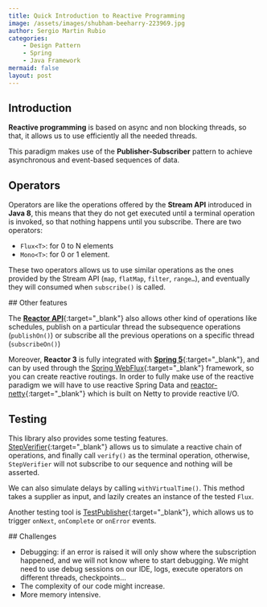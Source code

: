 ```yaml
---
title: Quick Introduction to Reactive Programming
image: /assets/images/shubham-beeharry-223969.jpg
author: Sergio Martin Rubio
categories:
    - Design Pattern
    - Spring
    - Java Framework
mermaid: false
layout: post
---
```


## Introduction

**Reactive programming** is based on async and non blocking threads, so that, it allows us to use efficiently all the needed threads.

This paradigm makes use of the **Publisher-Subscriber** pattern to achieve asynchronous and event-based sequences of data.

## Operators

Operators are like the operations offered by the **Stream API** introduced in **Java 8**, this means that they do not get executed until a terminal operation is invoked, so that nothing happens until you subscribe. There are two operators:

- `Flux<T>`: for 0 to N elements
- `Mono<T>`: for 0 or 1 element.

These two operators allows us to use similar operations as the ones provided by the Stream API (`map`, `flatMap`, `filter`, `range…`), and eventually they will consumed when `subscribe()` is called.

## Other features

The [**Reactor API**](https://projectreactor.io/){:target="_blank"} also allows other kind of operations like schedules, publish on a particular thread the subsequence operations (`publishOn()`) or subscribe all the previous operations on a specific thread (`subscribeOn()`)

Moreover, **Reactor 3** is fully integrated with [**Spring 5**](https://spring.io/blog/2017/09/28/spring-framework-5-0-goes-ga){:target="_blank"}, and can by used through the [Spring WebFlux](https://docs.spring.io/spring/docs/current/spring-framework-reference/web-reactive.html){:target="_blank"} framework, so you can create reactive routings. In order to fully make use of the reactive paradigm we will have to use reactive Spring Data and [reactor-netty](https://github.com/reactor/reactor-netty){:target="_blank"} which is built on Netty to provide reactive I/O.

## Testing

This library also provides some testing features. [StepVerifier](https://projectreactor.io/docs/test/release/api/reactor/test/StepVerifier.html){:target="_blank"} allows us to simulate a reactive chain of operations, and finally call `verify()` as the terminal operation, otherwise, `StepVerifier` will not subscribe to our sequence and nothing will be asserted.

We can also simulate delays by calling `withVirtualTime()`. This method takes a supplier as input, and lazily creates an instance of the tested `Flux`.

Another testing tool is [TestPublisher](https://projectreactor.io/docs/test/release/api/reactor/test/publisher/TestPublisher.html){:target="_blank"}, which allows us to trigger `onNext`, `onComplete` or `onError` events.

## Challenges

- Debugging: if an error is raised it will only show where the subscription happened, and we will not know where to start debugging. We might need to use debug sessions on our IDE, logs, execute operators on different threads, checkpoints…
- The complexity of our code might increase.
- More memory intensive.